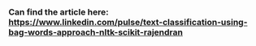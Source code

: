 ### Can find the article here: https://www.linkedin.com/pulse/text-classification-using-bag-words-approach-nltk-scikit-rajendran
